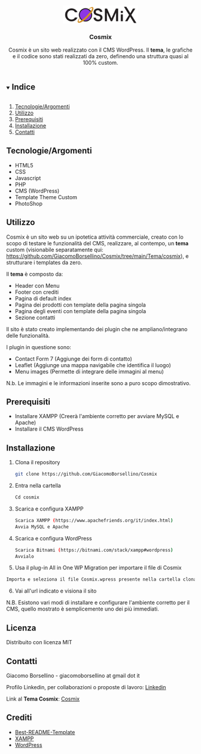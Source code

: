 
<br />
<p align="center">
  <a href="https://github.com/GiacomoBorsellino/Cosmix">
    <img src="https://raw.githubusercontent.com/GiacomoBorsellino/Cosmix/main/Tema/cosmix/images/cosmix.png?token=AO7GPNMGWRP6YKROBMOZPNLAUDQAM" alt="Logo" width="200">
  </a>

  <h3 align="center">Cosmix</h3>

  <p align="center">
    Cosmix è un sito web realizzato con il CMS WordPress.
    Il <strong>tema</strong>, le grafiche e il codice sono stati realizzati da zero, definendo una struttura quasi al 100% custom. 
  </p>
</p>

<details open="open">
  <summary><h2 style="display: inline-block">Indice</h2></summary>
  <ol>
    <li><a href="#tecnologieargomenti">Tecnologie/Argomenti</a></li>
    <li><a href="#utilizzo">Utilizzo</a></li>
    <li><a href="#prerequisiti">Prerequisiti</a></li>
    <li><a href="#installazione">Installazione</a></li>
    <li><a href="#contatti">Contatti</a></li>
  </ol>
</details>

## Tecnologie/Argomenti

* HTML5
* CSS
* Javascript
* PHP
* CMS (WordPress)
* Template Theme Custom
* PhotoShop

## Utilizzo
Cosmix è un sito web su un ipotetica attività commerciale, creato con lo scopo di testare le funzionalità del CMS, realizzare, al contempo, un <strong>tema</strong> custom (visionabile separatamente qui: https://github.com/GiacomoBorsellino/Cosmix/tree/main/Tema/cosmix), e strutturare i templates da zero. 

Il <strong>tema</strong> è composto da:
* Header con Menu
* Footer con crediti
* Pagina di default index
* Pagina dei prodotti con template della pagina singola
* Pagina degli eventi con template della pagina singola
* Sezione contatti

Il sito è stato creato implementando dei plugin che ne ampliano/integrano delle funzionalità.

I plugin in questione sono:
* Contact Form 7 (Aggiunge dei form di contatto)
* Leaflet (Aggiunge una mappa navigabile che identifica il luogo)
* Menu images (Permette di integrare delle immagini al menu)


N.b. Le immagini e le informazioni inserite sono a puro scopo dimostrativo.

## Prerequisiti

* Installare XAMPP (Creerà l'ambiente corretto per avviare MySQL e Apache)
* Installare il CMS WordPress

## Installazione

1. Clona il repository

   ```sh
   git clone https://github.com/GiacomoBorsellino/Cosmix
   ```

2. Entra nella cartella

   ```sh
   Cd cosmix
   ```

3. Scarica e configura XAMPP

   ```sh
   Scarica XAMPP (https://www.apachefriends.org/it/index.html)
   Avvia MySQL e Apache
   ```

4. Scarica e configura WordPress

   ```sh
   Scarica Bitnami (https://bitnami.com/stack/xampp#wordpress)
   Avvialo
   ```

5.  Usa il plug-in All in One WP Migration per importare il file di Cosmix

   ```sh
   Importa e seleziona il file Cosmix.wpress presente nella cartella clonata del repository
   ```

6. Vai all'url indicato e visiona il sito

N.B. Esistono vari modi di installare e configurare l'ambiente corretto per il CMS, quello mostrato è semplicemente uno dei più immediati. 

## Licenza

Distribuito con licenza MIT

## Contatti

Giacomo Borsellino - giacomoborsellino at gmail dot it

Profilo Linkedin, per collaborazioni o proposte di lavoro: [Linkedin](https://www.linkedin.com/in/giacomo-borsellino-4039071b7/)

Link al <strong>Tema Cosmix</strong>: [Cosmix](https://github.com/GiacomoBorsellino/Cosmix/tree/main/Tema/cosmix)

## Crediti

* [Best-README-Template](https://github.com/othneildrew/Best-README-Template)
* [XAMPP](https://www.apachefriends.org/it/index.html)
* [WordPress](https://bitnami.com/stack/xampp#wordpress)